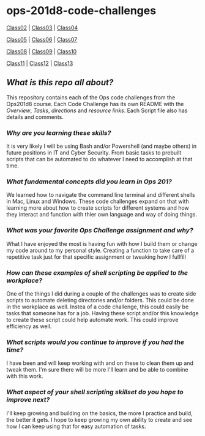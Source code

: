 # ops-201d8-code-challenges

[Class02](./Class02/)  |  [Class03](./Class03/)  |  [Class04](./Class04/)

[Class05](./Class05/)  |  [Class06](./Class06/)  |  [Class07](./Class07/)

[Class08](./Class08/)  |  [Class09](./Class09/)  |  [Class10](./Class10/)

[Class11](./Class11/)  |  [Class12](./Class12/)  |  [Class13](./Class13/)

## ***What is this repo all about?***

This repository contains each of the Ops code challenges from the Ops201d8 course. Each Code Challenge has its own README with the *Overview*, *Tasks*, *directions* and *resource links*. Each Script file also has details and comments.

### ***Why are you learning these skills?***

It is very likely I will be using Bash and/or Powershell (and maybe others) in future positions in IT and Cyber Security. From basic tasks to prebuilt scripts that can be automated to do whatever I need to accomplish at that time.

### ***What fundamental concepts did you learn in Ops 201?***

We learned how to navigate the command line terminal and different shells in Mac, Linux and Windows. These code challenges expand on that with learning more about how to create scripts for different systems and how they interact and function with thier own language and way of doing things.

### ***What was your favorite Ops Challenge assignment and why?***

What I have enjoyed the most is having fun with how I build them or change my code around to my personal style. Creating a function to take care of a repetitive task just for that specific assignment or tweaking how I fullfill

### ***How can these examples of shell scripting be applied to the workplace?***

One of the things I did during a couple of the challenges was to create side scripts to automate deleting directories and/or folders. This could be done in the workplace as well. Instea of a code challenge, this could easily be tasks that someone has for a job. Having these script and/or this knowledge to create these script could help automate work. This could improve efficiency as well.

### ***What scripts would you continue to improve if you had the time?***

I have been and will keep working with and on these to clean them up and tweak them. I'm sure there will be more I'll learn and be able to combine with this work.

### ***What aspect of your shell scripting skillset do you hope to improve next?***

I'll keep growing and building on the basics, the more I practice and build, the better it gets. I hope to keep growing my own ability to create and see how I can keep using that for easy automation of tasks.
